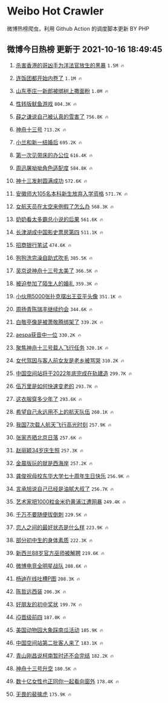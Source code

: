 # Weibo Hot Crawler 



微博热榜爬虫，利用 Github Action 的调度脚本更新 BY PHP 


## 微博今日热榜 更新于 2021-10-16 18:49:45 
1. [杀害香港的哥凶手为洋法官放生的黑暴](https://s.weibo.com/weibo?q=%23%E6%9D%80%E5%AE%B3%E9%A6%99%E6%B8%AF%E7%9A%84%E5%93%A5%E5%87%B6%E6%89%8B%E4%B8%BA%E6%B4%8B%E6%B3%95%E5%AE%98%E6%94%BE%E7%94%9F%E7%9A%84%E9%BB%91%E6%9A%B4%23&Refer=top) `1.5M 🔥` 

1. [连饭团都开始内卷了](https://s.weibo.com/weibo?q=%23%E8%BF%9E%E9%A5%AD%E5%9B%A2%E9%83%BD%E5%BC%80%E5%A7%8B%E5%86%85%E5%8D%B7%E4%BA%86%23&Refer=top) `1.1M 🔥` 

1. [山东枣庄一新郎被绑树上撒面粉](https://s.weibo.com/weibo?q=%23%E5%B1%B1%E4%B8%9C%E6%9E%A3%E5%BA%84%E4%B8%80%E6%96%B0%E9%83%8E%E8%A2%AB%E7%BB%91%E6%A0%91%E4%B8%8A%E6%92%92%E9%9D%A2%E7%B2%89%23&Refer=top) `1.0M 🔥` 

1. [性转版鱿鱼游戏](https://s.weibo.com/weibo?q=%23%E6%80%A7%E8%BD%AC%E7%89%88%E9%B1%BF%E9%B1%BC%E6%B8%B8%E6%88%8F%23&Refer=top) `804.3K 🔥` 

1. [薛之谦说自己被认真的雪害了](https://s.weibo.com/weibo?q=%23%E8%96%9B%E4%B9%8B%E8%B0%A6%E8%AF%B4%E8%87%AA%E5%B7%B1%E8%A2%AB%E8%AE%A4%E7%9C%9F%E7%9A%84%E9%9B%AA%E5%AE%B3%E4%BA%86%23&Refer=top) `756.8K 🔥` 

1. [神舟十三号](https://s.weibo.com/weibo?q=%23%E7%A5%9E%E8%88%9F%E5%8D%81%E4%B8%89%E5%8F%B7%23&Refer=top) `713.2K 🔥` 

1. [小兰和新一结婚后](https://s.weibo.com/weibo?q=%E5%B0%8F%E5%85%B0%E5%92%8C%E6%96%B0%E4%B8%80%E7%BB%93%E5%A9%9A%E5%90%8E&Refer=top) `695.2K 🔥` 

1. [第一次见带床的办公位](https://s.weibo.com/weibo?q=%23%E7%AC%AC%E4%B8%80%E6%AC%A1%E8%A7%81%E5%B8%A6%E5%BA%8A%E7%9A%84%E5%8A%9E%E5%85%AC%E4%BD%8D%23&Refer=top) `616.4K 🔥` 

1. [周迅屠呦呦角色适配度](https://s.weibo.com/weibo?q=%23%E5%91%A8%E8%BF%85%E5%B1%A0%E5%91%A6%E5%91%A6%E8%A7%92%E8%89%B2%E9%80%82%E9%85%8D%E5%BA%A6%23&Refer=top) `584.8K 🔥` 

1. [神十三发射圆满成功](https://s.weibo.com/weibo?q=%23%E7%A5%9E%E5%8D%81%E4%B8%89%E5%8F%91%E5%B0%84%E5%9C%86%E6%BB%A1%E6%88%90%E5%8A%9F%23&Refer=top) `572.6K 🔥` 

1. [安徽师大105名本科新生放弃入学资格](https://s.weibo.com/weibo?q=%23%E5%AE%89%E5%BE%BD%E5%B8%88%E5%A4%A7105%E5%90%8D%E6%9C%AC%E7%A7%91%E6%96%B0%E7%94%9F%E6%94%BE%E5%BC%83%E5%85%A5%E5%AD%A6%E8%B5%84%E6%A0%BC%23&Refer=top) `571.7K 🔥` 

1. [女航天员在太空来例假了怎么办](https://s.weibo.com/weibo?q=%23%E5%A5%B3%E8%88%AA%E5%A4%A9%E5%91%98%E5%9C%A8%E5%A4%AA%E7%A9%BA%E6%9D%A5%E4%BE%8B%E5%81%87%E4%BA%86%E6%80%8E%E4%B9%88%E5%8A%9E%23&Refer=top) `568.3K 🔥` 

1. [奶奶看太多霸总小说的后果](https://s.weibo.com/weibo?q=%23%E5%A5%B6%E5%A5%B6%E7%9C%8B%E5%A4%AA%E5%A4%9A%E9%9C%B8%E6%80%BB%E5%B0%8F%E8%AF%B4%E7%9A%84%E5%90%8E%E6%9E%9C%23&Refer=top) `561.6K 🔥` 

1. [长津湖成中国影史票房第四](https://s.weibo.com/weibo?q=%23%E9%95%BF%E6%B4%A5%E6%B9%96%E6%88%90%E4%B8%AD%E5%9B%BD%E5%BD%B1%E5%8F%B2%E7%A5%A8%E6%88%BF%E7%AC%AC%E5%9B%9B%23&Refer=top) `511.1K 🔥` 

1. [招商银行笔试](https://s.weibo.com/weibo?q=%E6%8B%9B%E5%95%86%E9%93%B6%E8%A1%8C%E7%AC%94%E8%AF%95&Refer=top) `474.6K 🔥` 

1. [狗狗洗完澡自助式吹毛](https://s.weibo.com/weibo?q=%23%E7%8B%97%E7%8B%97%E6%B4%97%E5%AE%8C%E6%BE%A1%E8%87%AA%E5%8A%A9%E5%BC%8F%E5%90%B9%E6%AF%9B%23&Refer=top) `385.5K 🔥` 

1. [吴京说神舟十三号太美了](https://s.weibo.com/weibo?q=%23%E5%90%B4%E4%BA%AC%E8%AF%B4%E7%A5%9E%E8%88%9F%E5%8D%81%E4%B8%89%E5%8F%B7%E5%A4%AA%E7%BE%8E%E4%BA%86%23&Refer=top) `366.5K 🔥` 

1. [被迫参加了陌生人的婚礼](https://s.weibo.com/weibo?q=%23%E8%A2%AB%E8%BF%AB%E5%8F%82%E5%8A%A0%E4%BA%86%E9%99%8C%E7%94%9F%E4%BA%BA%E7%9A%84%E5%A9%9A%E7%A4%BC%23&Refer=top) `359.3K 🔥` 

1. [小伙用5000张扑克摆出王亚平头像](https://s.weibo.com/weibo?q=%23%E5%B0%8F%E4%BC%99%E7%94%A85000%E5%BC%A0%E6%89%91%E5%85%8B%E6%91%86%E5%87%BA%E7%8E%8B%E4%BA%9A%E5%B9%B3%E5%A4%B4%E5%83%8F%23&Refer=top) `351.1K 🔥` 

1. [周扬青陈瑞丰继续约会](https://s.weibo.com/weibo?q=%23%E5%91%A8%E6%89%AC%E9%9D%92%E9%99%88%E7%91%9E%E4%B8%B0%E7%BB%A7%E7%BB%AD%E7%BA%A6%E4%BC%9A%23&Refer=top) `344.6K 🔥` 

1. [白敬亭像是被萧敬腾绑架了](https://s.weibo.com/weibo?q=%23%E7%99%BD%E6%95%AC%E4%BA%AD%E5%83%8F%E6%98%AF%E8%A2%AB%E8%90%A7%E6%95%AC%E8%85%BE%E7%BB%91%E6%9E%B6%E4%BA%86%23&Refer=top) `339.2K 🔥` 

1. [aespa获音中一位](https://s.weibo.com/weibo?q=%23aespa%E8%8E%B7%E9%9F%B3%E4%B8%AD%E4%B8%80%E4%BD%8D%23&Refer=top) `330.2K 🔥` 

1. [聚焦神舟十三号载人飞行任务](https://s.weibo.com/weibo?q=%23%E8%81%9A%E7%84%A6%E7%A5%9E%E8%88%9F%E5%8D%81%E4%B8%89%E5%8F%B7%E8%BD%BD%E4%BA%BA%E9%A3%9E%E8%A1%8C%E4%BB%BB%E5%8A%A1%23&Refer=top) `320.1K 🔥` 

1. [女代驾因与客人前女友是老乡被骂哭](https://s.weibo.com/weibo?q=%23%E5%A5%B3%E4%BB%A3%E9%A9%BE%E5%9B%A0%E4%B8%8E%E5%AE%A2%E4%BA%BA%E5%89%8D%E5%A5%B3%E5%8F%8B%E6%98%AF%E8%80%81%E4%B9%A1%E8%A2%AB%E9%AA%82%E5%93%AD%23&Refer=top) `310.2K 🔥` 

1. [中国空间站将于2022年底完成在轨建造](https://s.weibo.com/weibo?q=%23%E4%B8%AD%E5%9B%BD%E7%A9%BA%E9%97%B4%E7%AB%99%E5%B0%86%E4%BA%8E2022%E5%B9%B4%E5%BA%95%E5%AE%8C%E6%88%90%E5%9C%A8%E8%BD%A8%E5%BB%BA%E9%80%A0%23&Refer=top) `299.7K 🔥` 

1. [伍万里是如何快速变老的](https://s.weibo.com/weibo?q=%23%E4%BC%8D%E4%B8%87%E9%87%8C%E6%98%AF%E5%A6%82%E4%BD%95%E5%BF%AB%E9%80%9F%E5%8F%98%E8%80%81%E7%9A%84%23&Refer=top) `293.7K 🔥` 

1. [这衣服穿多少年了](https://s.weibo.com/weibo?q=%23%E8%BF%99%E8%A1%A3%E6%9C%8D%E7%A9%BF%E5%A4%9A%E5%B0%91%E5%B9%B4%E4%BA%86%23&Refer=top) `293.6K 🔥` 

1. [希望自己永远用不上的航天队伍](https://s.weibo.com/weibo?q=%23%E5%B8%8C%E6%9C%9B%E8%87%AA%E5%B7%B1%E6%B0%B8%E8%BF%9C%E7%94%A8%E4%B8%8D%E4%B8%8A%E7%9A%84%E8%88%AA%E5%A4%A9%E9%98%9F%E4%BC%8D%23&Refer=top) `260.1K 🔥` 

1. [我国7次载人航天飞行高光时刻](https://s.weibo.com/weibo?q=%23%E6%88%91%E5%9B%BD7%E6%AC%A1%E8%BD%BD%E4%BA%BA%E8%88%AA%E5%A4%A9%E9%A3%9E%E8%A1%8C%E9%AB%98%E5%85%89%E6%97%B6%E5%88%BB%23&Refer=top) `257.9K 🔥` 

1. [张家齐晒北京日落](https://s.weibo.com/weibo?q=%23%E5%BC%A0%E5%AE%B6%E9%BD%90%E6%99%92%E5%8C%97%E4%BA%AC%E6%97%A5%E8%90%BD%23&Refer=top) `257.6K 🔥` 

1. [赵丽颖34岁庆生照](https://s.weibo.com/weibo?q=%E8%B5%B5%E4%B8%BD%E9%A2%9634%E5%B2%81%E5%BA%86%E7%94%9F%E7%85%A7&Refer=top) `257.3K 🔥` 

1. [金晨版玩的就是西海岸](https://s.weibo.com/weibo?q=%23%E9%87%91%E6%99%A8%E7%89%88%E7%8E%A9%E7%9A%84%E5%B0%B1%E6%98%AF%E8%A5%BF%E6%B5%B7%E5%B2%B8%23&Refer=top) `257.2K 🔥` 

1. [龚俊祝母校东华大学七十周年生日快乐](https://s.weibo.com/weibo?q=%23%E9%BE%9A%E4%BF%8A%E7%A5%9D%E6%AF%8D%E6%A0%A1%E4%B8%9C%E5%8D%8E%E5%A4%A7%E5%AD%A6%E4%B8%83%E5%8D%81%E5%91%A8%E5%B9%B4%E7%94%9F%E6%97%A5%E5%BF%AB%E4%B9%90%23&Refer=top) `256.9K 🔥` 

1. [言承旭说自己已经是油腻大叔了](https://s.weibo.com/weibo?q=%23%E8%A8%80%E6%89%BF%E6%97%AD%E8%AF%B4%E8%87%AA%E5%B7%B1%E5%B7%B2%E7%BB%8F%E6%98%AF%E6%B2%B9%E8%85%BB%E5%A4%A7%E5%8F%94%E4%BA%86%23&Refer=top) `256.7K 🔥` 

1. [艺术家把1000粒金米扔黄浦江遭网暴](https://s.weibo.com/weibo?q=%23%E8%89%BA%E6%9C%AF%E5%AE%B6%E6%8A%8A1000%E7%B2%92%E9%87%91%E7%B1%B3%E6%89%94%E9%BB%84%E6%B5%A6%E6%B1%9F%E9%81%AD%E7%BD%91%E6%9A%B4%23&Refer=top) `249.4K 🔥` 

1. [千万不要随便拔倒刺](https://s.weibo.com/weibo?q=%23%E5%8D%83%E4%B8%87%E4%B8%8D%E8%A6%81%E9%9A%8F%E4%BE%BF%E6%8B%94%E5%80%92%E5%88%BA%23&Refer=top) `229.5K 🔥` 

1. [恋人之间的最好状态是什么样](https://s.weibo.com/weibo?q=%23%E6%81%8B%E4%BA%BA%E4%B9%8B%E9%97%B4%E7%9A%84%E6%9C%80%E5%A5%BD%E7%8A%B6%E6%80%81%E6%98%AF%E4%BB%80%E4%B9%88%E6%A0%B7%23&Refer=top) `223.9K 🔥` 

1. [部分初中生的身体素质](https://s.weibo.com/weibo?q=%23%E9%83%A8%E5%88%86%E5%88%9D%E4%B8%AD%E7%94%9F%E7%9A%84%E8%BA%AB%E4%BD%93%E7%B4%A0%E8%B4%A8%23&Refer=top) `222.3K 🔥` 

1. [新西兰88岁官方巫师被解聘](https://s.weibo.com/weibo?q=%23%E6%96%B0%E8%A5%BF%E5%85%B088%E5%B2%81%E5%AE%98%E6%96%B9%E5%B7%AB%E5%B8%88%E8%A2%AB%E8%A7%A3%E8%81%98%23&Refer=top) `219.6K 🔥` 

1. [微博电竞全明星战队](https://s.weibo.com/weibo?q=%E5%BE%AE%E5%8D%9A%E7%94%B5%E7%AB%9E%E5%85%A8%E6%98%8E%E6%98%9F%E6%88%98%E9%98%9F&Refer=top) `208.6K 🔥` 

1. [杨迪在线吐槽P图](https://s.weibo.com/weibo?q=%23%E6%9D%A8%E8%BF%AA%E5%9C%A8%E7%BA%BF%E5%90%90%E6%A7%BDP%E5%9B%BE%23&Refer=top) `208.3K 🔥` 

1. [陈哲远西装](https://s.weibo.com/weibo?q=%E9%99%88%E5%93%B2%E8%BF%9C%E8%A5%BF%E8%A3%85&Refer=top) `206.3K 🔥` 

1. [好朋友的初中奖状](https://s.weibo.com/weibo?q=%23%E5%A5%BD%E6%9C%8B%E5%8F%8B%E7%9A%84%E5%88%9D%E4%B8%AD%E5%A5%96%E7%8A%B6%23&Refer=top) `199.7K 🔥` 

1. [iG晋级前四](https://s.weibo.com/weibo?q=iG%E6%99%8B%E7%BA%A7%E5%89%8D%E5%9B%9B&Refer=top) `187.0K 🔥` 

1. [美国动物园大象踩南瓜活动](https://s.weibo.com/weibo?q=%23%E7%BE%8E%E5%9B%BD%E5%8A%A8%E7%89%A9%E5%9B%AD%E5%A4%A7%E8%B1%A1%E8%B8%A9%E5%8D%97%E7%93%9C%E6%B4%BB%E5%8A%A8%23&Refer=top) `185.9K 🔥` 

1. [中国空间站第二批客人来了](https://s.weibo.com/weibo?q=%23%E4%B8%AD%E5%9B%BD%E7%A9%BA%E9%97%B4%E7%AB%99%E7%AC%AC%E4%BA%8C%E6%89%B9%E5%AE%A2%E4%BA%BA%E6%9D%A5%E4%BA%86%23&Refer=top) `183.1K 🔥` 

1. [青山刚昌说柯南暂时还不会完结](https://s.weibo.com/weibo?q=%23%E9%9D%92%E5%B1%B1%E5%88%9A%E6%98%8C%E8%AF%B4%E6%9F%AF%E5%8D%97%E6%9A%82%E6%97%B6%E8%BF%98%E4%B8%8D%E4%BC%9A%E5%AE%8C%E7%BB%93%23&Refer=top) `182.2K 🔥` 

1. [神舟十三号升空](https://s.weibo.com/weibo?q=%23%E7%A5%9E%E8%88%9F%E5%8D%81%E4%B8%89%E5%8F%B7%E5%8D%87%E7%A9%BA%23&Refer=top) `180.5K 🔥` 

1. [数十亿女性也正同你一起看向窗外](https://s.weibo.com/weibo?q=%E6%95%B0%E5%8D%81%E4%BA%BF%E5%A5%B3%E6%80%A7%E4%B9%9F%E6%AD%A3%E5%90%8C%E4%BD%A0%E4%B8%80%E8%B5%B7%E7%9C%8B%E5%90%91%E7%AA%97%E5%A4%96&Refer=top) `178.4K 🔥` 

1. [无畏的裴擒虎](https://s.weibo.com/weibo?q=%23%E6%97%A0%E7%95%8F%E7%9A%84%E8%A3%B4%E6%93%92%E8%99%8E%23&Refer=top) `175.9K 🔥` 

